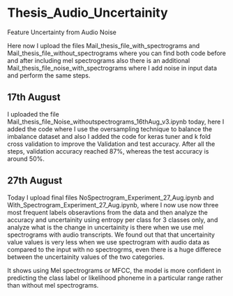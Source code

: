 # Thesis_Audio_Uncertainity
Feature Uncertainty from Audio Noise

Here now I upload the files Mail_thesis_file_with_spectrograms and Mail_thesis_file_without_spectrograms where you can find both code before and after including mel spectrograms also there is an additional Mail_thesis_file_noise_with_spectrograms where I add noise in input data and perform the same steps.

## 17th August

I uploaded the file Mail_thesis_file_Noise_withoutspectrograms_16thAug_v3.ipynb today, here I added the code where I use the oversampling technique to balance the imbalance dataset and also I added the code for keras tuner and k fold cross validation to improve the Validation and test accuracy. After all the steps, validation accuracy reached 87%, whereas the test accuracy is around 50%.

## 27th August

Today I upload final files NoSpectrogram_Experiment_27_Aug.ipynb and With_Spectrogram_Experiment_27_Aug.ipynb, where I now use now three most frequent labels obseravtions from the data and then analyze the accuracy and uncertainity using entropy per class for 3 classes only, and analyze what is the change in uncertainity is there when we use mel spectrograms with audio transcripts. We found out that that uncertainity value values is very less when we use spectrogram with audio data as compared to the input with no spectrogrms, even there is a huge differece between the uncertainity values of the two categories. 

It shows using Mel spectrograms or MFCC, the model is more confident in predicting the class label or likelihood phoneme in a particular range rather than without mel spectrograms.


